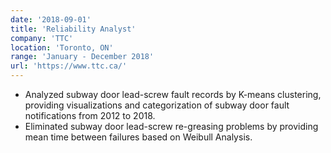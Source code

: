 ```yaml
---
date: '2018-09-01'
title: 'Reliability Analyst'
company: 'TTC'
location: 'Toronto, ON'
range: 'January - December 2018'
url: 'https://www.ttc.ca/'
---
```


- Analyzed subway door lead-screw fault records by K-means clustering, providing visualizations and categorization of subway door fault notifications from 2012 to 2018.
- Eliminated subway door lead-screw re-greasing problems by providing mean time between failures based on Weibull Analysis.